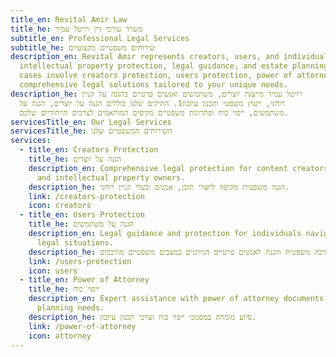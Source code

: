 ```yaml
---
title_en: Revital Amir Law
title_he: משרד עורכי דין רויטל עמיר
subtitle_en: Professional Legal Services
subtitle_he: שירותים משפטיים מקצועיים
description_en: Revital Amir represents creators, users, and individuals in
  intellectual property protection, legal guidance, and estate planning. Our
  cases involve creators protection, users protection, power of attorney, and
  comprehensive legal solutions tailored to your unique needs.
description_he: רויטל עמיר מייצגת יוצרים, משתמשים ואנשים פרטיים בהגנה על קניין
  רוחני, ייעוץ משפטי ותכנון עיזבון1. התיקים שלנו כוללים הגנה על יוצרים, הגנה על
  משתמשים, ייפוי כוח ופתרונות משפטיים מקיפים המותאמים לצרכים הייחודיים שלכם.
servicesTitle_en: Our Legal Services
servicesTitle_he: השירותים המשפטיים שלנו
services:
  - title_en: Creators Protection
    title_he: הגנה על יוצרים
    description_en: Comprehensive legal protection for content creators, artists,
      and intellectual property owners.
    description_he: הגנה משפטית מקיפה ליוצרי תוכן, אמנים ובעלי קניין רוחני.
    link: /creators-protection
    icon: creators
  - title_en: Users Protection
    title_he: הגנה על משתמשים
    description_en: Legal guidance and protection for individuals navigating complex
      legal situations.
    description_he: הדרכה משפטית והגנה לאנשים פרטיים הניווטים במצבים משפטיים מורכבים.
    link: /users-protection
    icon: users
  - title_en: Power of Attorney
    title_he: ייפוי כוח
    description_en: Expert assistance with power of attorney documents and estate
      planning needs.
    description_he: סיוע מומחה במסמכי ייפוי כוח וצרכי תכנון עיזבון.
    link: /power-of-attorney
    icon: attorney
---
```


